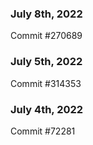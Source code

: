 ### July 8th, 2022

Commit #270689

### July 5th, 2022

Commit #314353


### July 4th, 2022

Commit #72281
